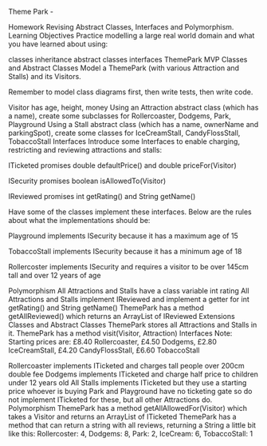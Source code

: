 Theme Park - 

Homework Revising Abstract Classes, Interfaces and Polymorphism.
Learning Objectives
Practice modelling a large real world domain and what you have learned about using:

classes
inheritance
abstract classes
interfaces
ThemePark
MVP
Classes and Abstract Classes
Model a ThemePark (with various Attraction and Stalls) and its Visitors.

Remember to model class diagrams first, then write tests, then write code.

Visitor has age, height, money
Using an Attraction abstract class (which has a name), create some subclasses for Rollercoaster, Dodgems, Park, Playground
Using a Stall abstract class (which has a name, ownerName and parkingSpot), create some classes for IceCreamStall, CandyFlossStall, TobaccoStall
Interfaces
Introduce some Interfaces to enable charging, restricting and reviewing attractions and stalls:

ITicketed promises double defaultPrice() and double priceFor(Visitor)

ISecurity promises boolean isAllowedTo(Visitor)

IReviewed promises int getRating() and String getName()

Have some of the classes implement these interfaces. Below are the rules about what the implementations should be:

Playground implements ISecurity because it has a maximum age of 15

TobaccoStall implements ISecurity because it has a minimum age of 18

Rollercoster implements ISecurity and requires a visitor to be over 145cm tall and over 12 years of age

Polymorphism
All Attractions and Stalls have a class variable int rating
All Attractions and Stalls implement IReviewed and implement a getter for int getRating() and String getName()
ThemePark has a method getAllReviewed() which returns an ArrayList of IReviewed
Extensions
Classes and Abstract Classes
ThemePark stores all Attractions and Stalls in it.
ThemePark has a method visit(Visitor, Attraction)
Interfaces
Note: Starting prices are: £8.40 Rollercoaster, £4.50 Dodgems, £2.80 IceCreamStall, £4.20 CandyFlossStall, £6.60 TobaccoStall

Rollercoaster implements ITicketed and charges tall people over 200cm double fee
Dodgems implements ITicketed and charge half price to children under 12 years old
All Stalls implements ITicketed but they use a starting price whoever is buying
Park and Playground have no ticketing gate so do not implement ITicketed for these, but all other Attractions do.
Polymorphism
ThemePark has a method getAllAllowedFor(Visitor) which takes a Visitor and returns an ArrayList of ITicketed
ThemePark has a method that can return a string with all reviews, returning a String a little bit like this: Rollercoster: 4, Dodgems: 8, Park: 2, IceCream: 6, TobaccoStall: 1
